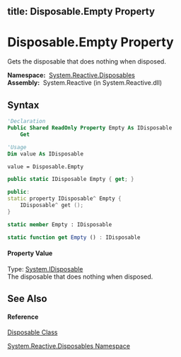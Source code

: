 title: Disposable.Empty Property
---
# Disposable.Empty Property

Gets the disposable that does nothing when disposed.

**Namespace:**  [System.Reactive.Disposables](System.Reactive.Disposables/System.Reactive.Disposables)  
**Assembly:**  System.Reactive (in System.Reactive.dll)

## Syntax

```vb
'Declaration
Public Shared ReadOnly Property Empty As IDisposable
    Get
```

```vb
'Usage
Dim value As IDisposable

value = Disposable.Empty
```

```csharp
public static IDisposable Empty { get; }
```

```c++
public:
static property IDisposable^ Empty {
    IDisposable^ get ();
}
```

```fsharp
static member Empty : IDisposable
```

```javascript
static function get Empty () : IDisposable
```

#### Property Value

Type: [System.IDisposable](https://msdn.microsoft.com/en-us/library/aax125c9)  
The disposable that does nothing when disposed.

## See Also

#### Reference

[Disposable Class](Disposable/Disposable)

[System.Reactive.Disposables Namespace](System.Reactive.Disposables/System.Reactive.Disposables)






